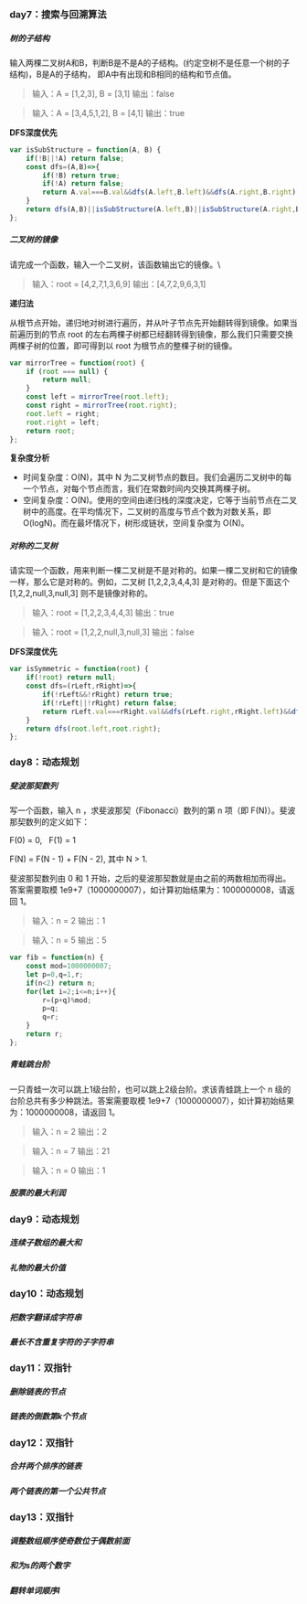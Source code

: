 ### day7：搜索与回溯算法
##### 树的子结构
输入两棵二叉树A和B，判断B是不是A的子结构。(约定空树不是任意一个树的子结构)，B是A的子结构， 即A中有出现和B相同的结构和节点值。
> 输入：A = [1,2,3], B = [3,1]
输出：false

> 输入：A = [3,4,5,1,2], B = [4,1]
输出：true

**DFS深度优先**

```javascript
var isSubStructure = function(A, B) {
    if(!B||!A) return false;
    const dfs=(A,B)=>{
        if(!B) return true;
        if(!A) return false;
        return A.val===B.val&&dfs(A.left,B.left)&&dfs(A.right,B.right);
    }
    return dfs(A,B)||isSubStructure(A.left,B)||isSubStructure(A.right,B);
};
```

##### 二叉树的镜像
请完成一个函数，输入一个二叉树，该函数输出它的镜像。\
> 输入：root = [4,2,7,1,3,6,9]
输出：[4,7,2,9,6,3,1]

**递归法**

从根节点开始，递归地对树进行遍历，并从叶子节点先开始翻转得到镜像。如果当前遍历到的节点 root 的左右两棵子树都已经翻转得到镜像，那么我们只需要交换两棵子树的位置，即可得到以 root 为根节点的整棵子树的镜像。
```javascript
var mirrorTree = function(root) {
    if (root === null) {
        return null;
    }
    const left = mirrorTree(root.left);
    const right = mirrorTree(root.right);
    root.left = right;
    root.right = left;
    return root;
};
```
**复杂度分析**
- 时间复杂度：O(N)，其中 N 为二叉树节点的数目。我们会遍历二叉树中的每一个节点，对每个节点而言，我们在常数时间内交换其两棵子树。
- 空间复杂度：O(N)。使用的空间由递归栈的深度决定，它等于当前节点在二叉树中的高度。在平均情况下，二叉树的高度与节点个数为对数关系，即 O(logN)。而在最坏情况下，树形成链状，空间复杂度为 O(N)。

##### 对称的二叉树
请实现一个函数，用来判断一棵二叉树是不是对称的。如果一棵二叉树和它的镜像一样，那么它是对称的。例如，二叉树 [1,2,2,3,4,4,3] 是对称的。但是下面这个 [1,2,2,null,3,null,3] 则不是镜像对称的。
> 输入：root = [1,2,2,3,4,4,3]
输出：true

> 输入：root = [1,2,2,null,3,null,3]
输出：false

**DFS深度优先**

```javascript
var isSymmetric = function(root) {
    if(!root) return null;
    const dfs=(rLeft,rRight)=>{
        if(!rLeft&&!rRight) return true;
        if(!rLeft||!rRight) return false;
        return rLeft.val===rRight.val&&dfs(rLeft.right,rRight.left)&&dfs(rLeft.left,rRight.right);
    }
    return dfs(root.left,root.right);
};
```

### day8：动态规划
##### 斐波那契数列
写一个函数，输入 n ，求斐波那契（Fibonacci）数列的第 n 项（即 F(N)）。斐波那契数列的定义如下：

F(0) = 0,   F(1) = 1

F(N) = F(N - 1) + F(N - 2), 其中 N > 1.

斐波那契数列由 0 和 1 开始，之后的斐波那契数就是由之前的两数相加而得出。答案需要取模 1e9+7（1000000007），如计算初始结果为：1000000008，请返回 1。
> 输入：n = 2
输出：1

> 输入：n = 5
输出：5

```javascript
var fib = function(n) {
    const mod=1000000007;
    let p=0,q=1,r;
    if(n<2) return n;
    for(let i=2;i<=n;i++){
        r=(p+q)%mod;
        p=q;
        q=r;
    }
    return r;
};
```

##### 青蛙跳台阶
一只青蛙一次可以跳上1级台阶，也可以跳上2级台阶。求该青蛙跳上一个 n 级的台阶总共有多少种跳法。答案需要取模 1e9+7（1000000007），如计算初始结果为：1000000008，请返回 1。
> 输入：n = 2
输出：2

> 输入：n = 7
输出：21

> 输入：n = 0
输出：1


##### 股票的最大利润

### day9：动态规划
##### 连续子数组的最大和

##### 礼物的最大价值

### day10：动态规划
##### 把数字翻译成字符串

##### 最长不含重复字符的子字符串

### day11：双指针
##### 删除链表的节点

##### 链表的倒数第k个节点

### day12：双指针
##### 合并两个排序的链表

##### 两个链表的第一个公共节点

### day13：双指针
##### 调整数组顺序使奇数位于偶数前面

##### 和为s的两个数字

##### 翻转单词顺序I
